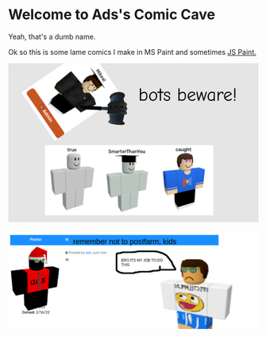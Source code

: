 # Welcome to Ads's Comic Cave

Yeah, that's a dumb name.

Ok so this is some lame comics I make in MS Paint and sometimes [JS Paint.](https://paint.js.org/)



![Im cool again](https://raw.githubusercontent.com/adscomic/adscomic.github.io/main/Screenshot%202022-03-03%206.04.05%20AM.png)


![Im cool](https://raw.githubusercontent.com/adscomic/adscomic.github.io/main/comic1.png)
